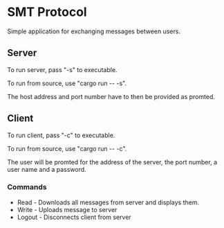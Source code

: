 # SMT Protocol
Simple application for exchanging messages between users.

## Server
To run server, pass "-s" to executable. 

To run from source, use "cargo run -- -s".

The host address and port number have to then be provided as promted.

## Client
To run client, pass "-c" to executable. 

To run from source, use "cargo run -- -c".

The user will be promted for the address of the server, the port number, a user name and a password. 

### Commands
* Read - Downloads all messages from server and displays them.
* Write - Uploads message to server
* Logout - Disconnects client from server